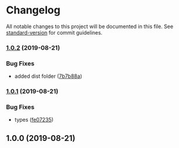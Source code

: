 # Changelog

All notable changes to this project will be documented in this file. See [standard-version](https://github.com/conventional-changelog/standard-version) for commit guidelines.

### [1.0.2](https://github.com/ematipico/runner/compare/v1.0.1...v1.0.2) (2019-08-21)


### Bug Fixes

* added dist folder ([7b7b88a](https://github.com/ematipico/runner/commit/7b7b88a))

### [1.0.1](https://github.com/ematipico/runner/compare/v1.0.0...v1.0.1) (2019-08-21)


### Bug Fixes

* types ([fe07235](https://github.com/ematipico/runner/commit/fe07235))

## 1.0.0 (2019-08-21)
